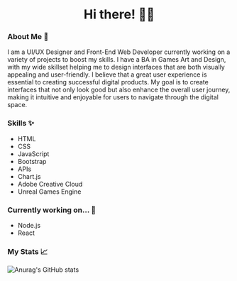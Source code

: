 <h1 align="center">
  Hi there! 👨‍💻
</h1>

### About Me 👋
I am a UI/UX Designer and Front-End Web Developer currently working on a variety of projects to boost my skills. I have a BA in Games Art and Design, with my wide skillset helping me to design interfaces that are both visually appealing and user-friendly. I believe that a great user experience is essential to creating successful digital products. My goal is to create interfaces that not only look good but also enhance the overall user journey, making it intuitive and enjoyable for users to navigate through the digital space.

### Skills ✨
- HTML
- CSS
- JavaScript
- Bootstrap
- APIs
- Chart.js
- Adobe Creative Cloud
- Unreal Games Engine

### Currently working on... 🎯
- Node.js
- React

### My Stats 📈
![Anurag's GitHub stats](https://github-readme-stats.vercel.app/api?username=kaiwright&show_icons=true&theme=tokyonight&rank_icon=github)




